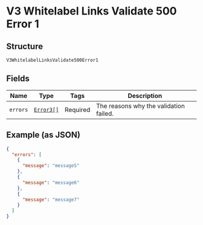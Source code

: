 
# V3 Whitelabel Links Validate 500 Error 1

## Structure

`V3WhitelabelLinksValidate500Error1`

## Fields

| Name | Type | Tags | Description |
|  --- | --- | --- | --- |
| `errors` | [`Error3[]`](../../doc/models/error-3.md) | Required | The reasons why the validation failed. |

## Example (as JSON)

```json
{
  "errors": [
    {
      "message": "message5"
    },
    {
      "message": "message6"
    },
    {
      "message": "message7"
    }
  ]
}
```

